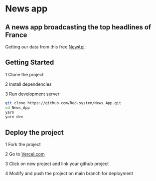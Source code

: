 # News app

## A news app broadcasting the top headlines of France

Getting our data from this free [NewApi](https://newsapi.org/):

## Getting Started

1 Clone the project

2 Install dependencies

3 Run development server

```bash
git clone https://github.com/Red-system/News_App.git
cd News_App
yarn
yarn dev
```

## Deploy the project

1 Fork the project

2 Go to [Vercel.com](https://vercel.com/)

3 Click on new project and link your github project

4 Modify and push the project on main branch for deployment
